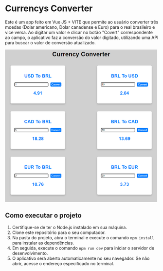 # Currencys Converter

Este é um app feito em Vue JS + VITE que permite ao usuário converter três moedas (Dolar americano, Dolar canadense e Euro) para o real brasileiro e vice versa. Ao digitar um valor e clicar no botão "Covert" correspondente ao campo, o aplicativo faz a conversão do valor digitado, utilizando uma API para buscar o valor de conversão atualizado.

<img width="500px" src="./.github/img/img-2.png" />

## Como executar o projeto

1. Certifique-se de ter o Node.js instalado em sua máquina.
2. Clone este repositório para o seu computador.
3. Na pasta do projeto, abra o terminal e execute o comando `npm install` para instalar as dependências.
4. Em seguida, execute o comando `npm run dev` para iniciar o servidor de desenvolvimento.
5. O aplicativo será aberto automaticamente no seu navegador. Se não abrir, acesse o endereço especificado no terminal.
